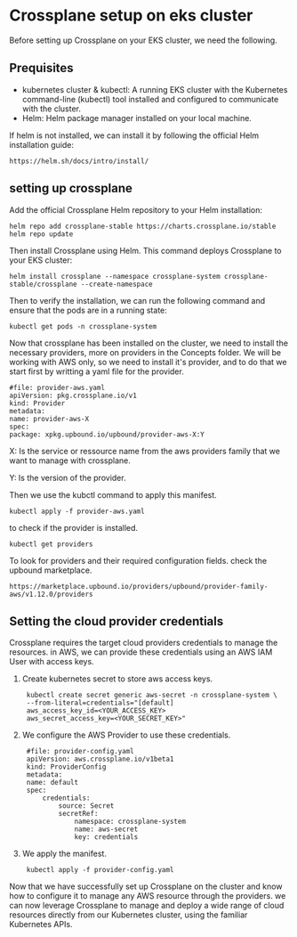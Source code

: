 
# Crossplane setup on eks cluster
Before setting up Crossplane on your EKS cluster, we need the following.
## Prequisites
- kubernetes cluster & kubectl: A running EKS cluster with  the Kubernetes command-line (kubectl) tool installed and configured to communicate with the cluster.
- Helm:  Helm package manager installed on your local machine.

If helm is not installed, we can install it by following the official Helm installation guide:
    
    https://helm.sh/docs/intro/install/

## setting up crossplane
Add the official Crossplane Helm repository to your Helm installation:
    
    helm repo add crossplane-stable https://charts.crossplane.io/stable
    helm repo update
Then install Crossplane using Helm. This command deploys Crossplane to your EKS cluster:

    helm install crossplane --namespace crossplane-system crossplane-stable/crossplane --create-namespace

Then to verify the installation, we can run the following command and ensure that the pods are in a running state:
    
    kubectl get pods -n crossplane-system
Now that crossplane has been installed on the cluster, we need to install the necessary providers, more on providers in the Concepts folder. We will be working with AWS only, so we need to install it's provider, and to do that we start first by writting a yaml file for the provider.

    #file: provider-aws.yaml
    apiVersion: pkg.crossplane.io/v1
    kind: Provider
    metadata:
    name: provider-aws-X
    spec:
    package: xpkg.upbound.io/upbound/provider-aws-X:Y

X: Is the service or ressource name from the aws providers family that we want to manage with crossplane.

Y: Is the version of the provider.

Then we use the kubctl command to apply this manifest.

    kubectl apply -f provider-aws.yaml
to check if the provider is installed.

    kubectl get providers

To look for providers and their required configuration fields. check the upbound marketplace.

    https://marketplace.upbound.io/providers/upbound/provider-family-aws/v1.12.0/providers

## Setting the cloud provider credentials
Crossplane requires the target cloud providers credentials to manage the resources. in AWS, we can provide these credentials using an AWS IAM User with access keys.

1. Create kubernetes secret to store aws access keys.


        kubectl create secret generic aws-secret -n crossplane-system \
        --from-literal=credentials="[default]
        aws_access_key_id=<YOUR_ACCESS_KEY>
        aws_secret_access_key=<YOUR_SECRET_KEY>"

2. We configure the AWS Provider to use these credentials.

        #file: provider-config.yaml
        apiVersion: aws.crossplane.io/v1beta1
        kind: ProviderConfig
        metadata:
        name: default
        spec:
            credentials:
                source: Secret
                secretRef:
                    namespace: crossplane-system
                    name: aws-secret
                    key: credentials

3. We apply the manifest.

        kubectl apply -f provider-config.yaml

Now that we have successfully set up Crossplane on the cluster and know how to configure it to manage any AWS resource through the providers. we can now leverage Crossplane to manage and deploy a wide range of cloud resources directly from our Kubernetes cluster, using the familiar Kubernetes APIs.